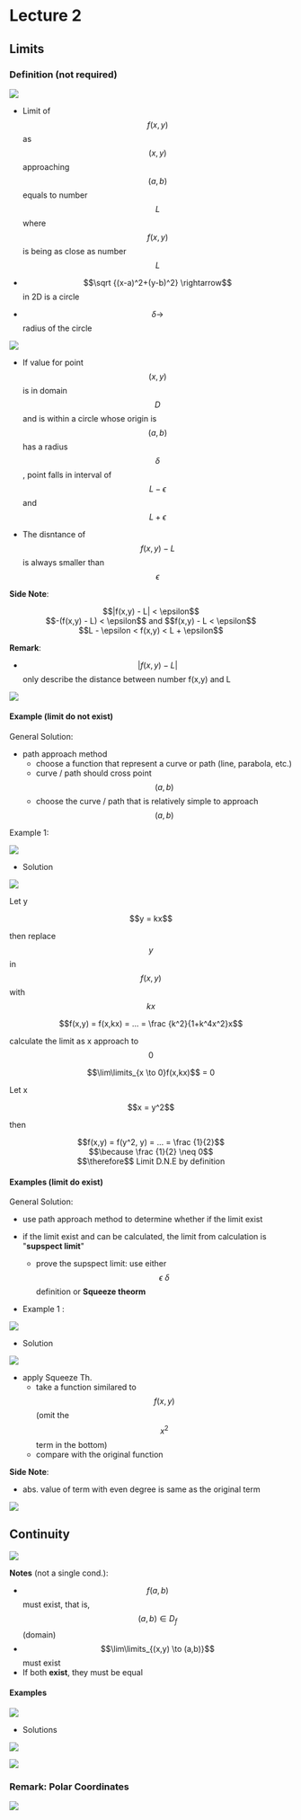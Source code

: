 # Lecture 2

## Limits

### Definition (not required)

![](img_1.png)

- Limit of $$f(x,y)$$ as $$(x,y)$$ approaching $$(a,b)$$ equals to number $$L$$ where $$f(x,y)$$ is being as close as number $$L$$

- $$\sqrt {(x-a)^2+(y-b)^2} \rightarrow$$ in 2D is a circle

- $$\delta \rightarrow$$ radius of the circle

![](img_2.png)

- If value for point $$(x,y)$$ is in domain $$D$$ and is within a circle whose origin is $$(a,b)$$ has a radius $$\delta$$, point falls in interval of $$L - \epsilon$$ and $$L + \epsilon$$

- The disntance of $$f(x,y) - L$$ is always smaller than $$\epsilon$$

**Side Note**:

<center>$$|f(x,y) - L| < \epsilon$$</center>

<center>$$-(f(x,y) - L) < \epsilon$$ and $$f(x,y) - L < \epsilon$$</center>

<center>$$L - \epsilon < f(x,y) < L + \epsilon$$</center>

**Remark**:

- $$|f(x,y) - L|$$ only describe the distance between number f(x,y) and L

![](img_3.png)

#### Example (limit do not exist)

General Solution:
- path approach method
	- choose a function that represent a curve or path (line, parabola, etc.)
	- curve / path should cross point $$(a,b)$$
	- choose the curve / path that is relatively simple to approach $$(a,b)$$

Example 1:

![](img_4.png)

- Solution

![](img_5.png)

Let y

<center>$$y = kx$$</center>

then replace $$y$$ in $$f(x,y)$$ with $$kx$$

<center>$$f(x,y) = f(x,kx) = ... = \frac {k^2}{1+k^4x^2}x$$</center>

calculate the limit as x approach to $$0$$ 

<center>$$\lim\limits_{x \to 0}f(x,kx)$$ = 0</center>

Let x

<center>$$x = y^2$$</center> 

then

<center>$$f(x,y) = f(y^2, y) = ... = \frac {1}{2}$$</center>

<center>$$\because \frac {1}{2} \neq 0$$</center> 

<center>$$\therefore$$ Limit D.N.E by definition</center>

#### Examples (limit do exist)

General Solution:
- use path approach method to determine whether if the limit exist
- if the limit exist and can be calculated, the limit from calculation is "**supspect limit**"
	- prove the supspect limit: use either $$\epsilon ~ \delta$$ definition or **Squeeze theorm**

- Example 1 :

![](img_6.png)

- Solution

![](img_7.png)

- apply Squeeze Th.
	- take a function similared to $$f(x,y)$$ (omit the $$x^2$$ term in the bottom)
	- compare with the original function

**Side Note**:

- abs. value of term with even degree is same as the original term

![](img_8.png)

## Continuity

![](img_9.png)

**Notes** (not a single cond.):
- $$f(a,b)$$ must exist, that is, $$(a,b) \in D_f$$ (domain)
- $$\lim\limits_{(x,y) \to (a,b)}$$ must exist
- If both **exist**, they must be equal

#### Examples

![](img_10.png)

- Solutions

![](img_11.png)

![](img_12.png)

### Remark: Polar Coordinates

![](img_13.png)

